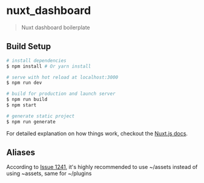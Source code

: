 # nuxt_dashboard

> Nuxt dashboard boilerplate

## Build Setup

``` bash
# install dependencies
$ npm install # Or yarn install

# serve with hot reload at localhost:3000
$ npm run dev

# build for production and launch server
$ npm run build
$ npm start

# generate static project
$ npm run generate
```

For detailed explanation on how things work, checkout the [Nuxt.js docs](https://github.com/nuxt/nuxt.js).

## Aliases
According to [Issue 1241](https://github.com/nuxt/nuxt.js/issues/1241), it's highly recommended to use ~/assets instead of using ~assets, same for ~/plugins
